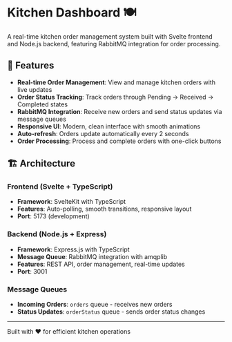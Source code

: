 # Kitchen Dashboard 🍽️

A real-time kitchen order management system built with Svelte frontend and Node.js backend, featuring RabbitMQ integration for order processing.

## 🚀 Features

- **Real-time Order Management**: View and manage kitchen orders with live updates
- **Order Status Tracking**: Track orders through Pending → Received → Completed states
- **RabbitMQ Integration**: Receive new orders and send status updates via message queues
- **Responsive UI**: Modern, clean interface with smooth animations
- **Auto-refresh**: Orders update automatically every 2 seconds
- **Order Processing**: Process and complete orders with one-click buttons

## 🏗️ Architecture

### Frontend (Svelte + TypeScript)
- **Framework**: SvelteKit with TypeScript
- **Features**: Auto-polling, smooth transitions, responsive layout
- **Port**: 5173 (development)

### Backend (Node.js + Express)
- **Framework**: Express.js with TypeScript
- **Message Queue**: RabbitMQ integration with amqplib
- **Features**: REST API, order management, real-time updates
- **Port**: 3001

### Message Queues
- **Incoming Orders**: `orders` queue - receives new orders
- **Status Updates**: `orderStatus` queue - sends order status changes

---

Built with ❤️ for efficient kitchen operations
